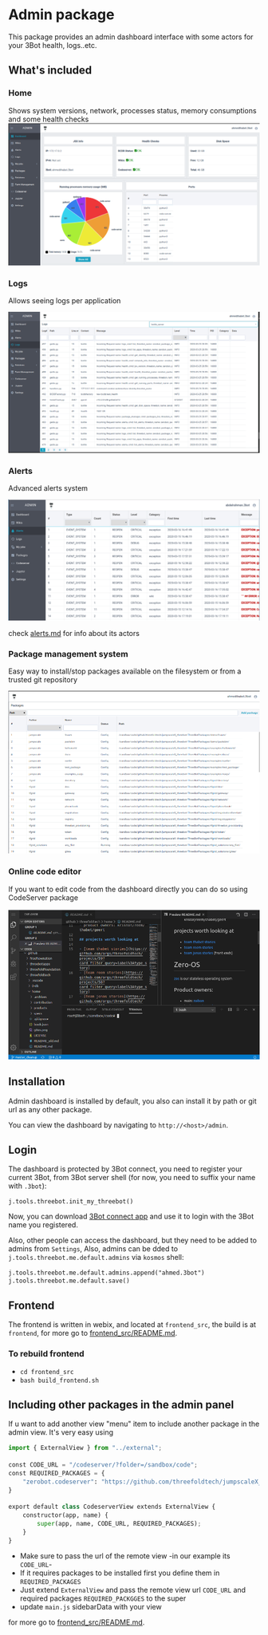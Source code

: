 # Admin package

This package provides an admin dashboard interface with some actors for your 3Bot health, logs..etc.

## What's included

### Home

Shows system versions, network, processes status, memory consumptions and some health checks
![images/dashboard.png](../images/dashboard.png)

### Logs
Allows seeing logs per application

![logs](../images/logs.png)


### Alerts
Advanced alerts system

![alerts](../images/alerts.png)

check [alerts.md](./alerts.md) for info about its actors
### Package management system
Easy way to install/stop packages available on the filesystem or from a trusted git repository

![packagemanager](../images/packagemanager.png)


### Online code editor

If you want to edit code from the dashboard directly you can do so using CodeServer package

![codeserver](../images/codeserverterminal.png)

## Installation

Admin dashboard is installed by default, you also can install it by path or git url as any other package.

You can view the dashboard by navigating to `http://<host>/admin`.

## Login

The dashboard is protected by 3Bot connect, you need to register your current 3Bot, from 3Bot server shell (for now, you need to suffix your name with `.3bot`):

```
j.tools.threebot.init_my_threebot()
```

Now, you can download [3Bot connect app](https://3bot.org/3bot.html) and use it to login with the 3Bot name you registered.

Also, other people can access the dashboard, but they need to be added to admins from `Settings`, Also, admins can be dded to `j.tools.threebot.me.default.admins` via `kosmos` shell:

```python3
j.tools.threebot.me.default.admins.append("ahmed.3bot")
j.tools.threebot.me.default.save()
```



## Frontend

The frontend is written in webix, and located at `frontend_src`, the build is at `frontend`, for more go to [frontend_src/README.md](../frontend_src/README.md).


### To rebuild frontend

- `cd frontend_src`
- `bash build_frontend.sh`


## Including other packages in the admin panel

If u want to add another view "menu" item to include another package in the admin view. It's very easy using

```python
import { ExternalView } from "../external";

const CODE_URL = "/codeserver/?folder=/sandbox/code";
const REQUIRED_PACKAGES = {
    "zerobot.codeserver": "https://github.com/threefoldtech/jumpscaleX_threebot/tree/development/ThreeBotPackages/zerobot/codeserver"
}

export default class CodeserverView extends ExternalView {
    constructor(app, name) {
        super(app, name, CODE_URL, REQUIRED_PACKAGES);
    }
}

```
- Make sure to pass the url of the remote view -in our example its `CODE_URL`-
- If it requires packages to be installed first you define them in `REQUIRED_PACKAGES`
- Just extend `ExternalView` and pass the remote view url `CODE_URL` and required packages `REQUIRED_PACKGGES` to the super
- update `main.js` sidebarData with your view

for more go to [frontend_src/README.md](../frontend_src/README.md).
